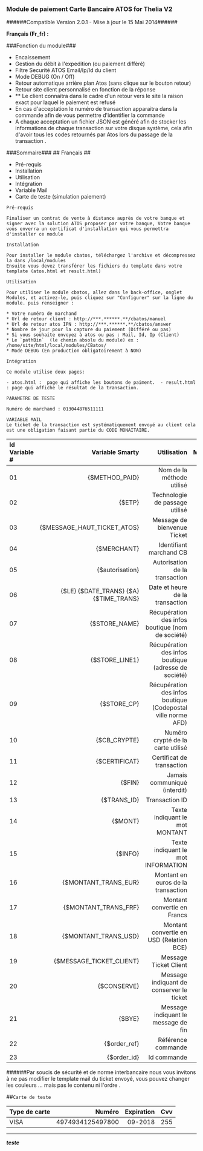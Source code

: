 ﻿### Module de paiement Carte Bancaire ATOS for Thelia V2
######Compatible Version 2.0.1 - Mise à jour le 15 Mai 2014######


__Français (Fr_fr) :__

###Fonction du module###

* Encaissement
* Gestion du débit à l'expedition (ou paiement différé)
* Filtre Securité ATOS Email/Ip/Id du client
* Mode DEBUG (On / Off)
* Retour automatique arrière plan Atos (sans clique sur le bouton retour)
* Retour site client personnalisé en fonction de la réponse
*  ** Le client connaitra dans le cadre d'un retour vers le site la raison exact pour laquel le paiement est refusé
* En cas d'acceptation le numéro de transaction apparaitra dans la commande afin de vous permettre d'identifier la commande
* A chaque acceptation un fichier JSON est généré afin de stocker les informations de chaque transaction sur votre disque système, cela afin d'avoir tous les codes retournés par Atos lors du passage de la transaction .


###Sommaire###
    ## Français ##

* Pré-requis
* Installation
* Utilisation
* Intégration
* Variable Mail
* Carte de teste (simulation paiement)


`Pré-requis`
```
Finaliser un contrat de vente à distance auprès de votre banque et signer avec la solution ATOS proposer par votre banque, Votre banque vous enverra un certificat d'installation qui vous permettra d'installer ce module
```

`Installation`

```
Pour installer le module cbatos, téléchargez l'archive et décompressez la dans /local/modules
Ensuite vous devez transférer les fichiers du template dans votre template (atos.html et result.html)
```

`Utilisation`
```
Pour utiliser le module cbatos, allez dans le back-office, onglet Modules, et activez-le, puis cliquez sur "Configurer" sur la ligne du module. puis renseigner :

* Votre numéro de marchand
* Url de retour client : http://***.******.**/cbatos/manuel
* Url de retour atos IPN : http://***.******.**/cbatos/answer
* Nombre de jour pour la capture du paiement (Différé ou pas)
* Si vous souhaite envoyez à atos ou pas : Mail, Id, Ip (Client)
* Le `pathBin`  (le chemin absolu du module) ex : /home/site/html/local/modules/CBatos/
* Mode DEBUG (En production obligatoirement à NON)
```
`Intégration`
```
Ce module utilise deux pages:

- atos.html :  page qui affiche les boutons de paiment.  - result.html : page qui affiche le résultat de la transaction.  
```
`PARAMETRE DE TESTE `
```
Numéro de marchand : 013044876511111
```


`VARIABLE MAIL`<br>
`Le ticket de la transaction est systématiquement envoyé au client cela est une obligation faisant partie du CODE MONAITAIRE.`

 Id Variable # | Variable Smarty | Utilisation | Modifiable
:-----------|------------:|-------------:|-------------:
 01       |        {$METHOD_PAID} | Nom de la méthode utilisé | OUI
 02     |      {$ETP} |        Technologie de passage utilisé |
 03       |        {$MESSAGE_HAUT_TICKET_ATOS} |        Message de bienvenue Ticket |OUI   
 04         |          {$MERCHANT} |        Identifiant marchand CB |   
 05       |       {$autorisation} |Autorisation de la transaction|
 06    |     {$LE} {$DATE_TRANS} {$A} {$TIME_TRANS} |          Date et heure de la transaction |  
 07    |     {$STORE_NAME} |          Récupération des infos boutique (nom de société) |  
  08    |     {$STORE_LINE1} |          Récupération des infos boutique (adresse de société) |  
   09    |     {$STORE_CP} |          Récupération des infos boutique (Codepostal ville norme AFD) |  
    10    |     {$CB_CRYPTE} |          Numéro crypté de la carte utilisé |  
     11    |     {$CERTIFICAT} |          Certificat de transaction |  
      12    |     {$FIN} |          Jamais communiqué (interdit) |  
      13    |     {$TRANS_ID} |          Transaction ID |  
      14    |     {$MONT} |          Texte indiquant le mot MONTANT | OUI  
      15    |     {$INFO} |          Texte indiquant le mot INFORMATION | OUI 
      16    |     {$MONTANT_TRANS_EUR} |          Montant en euros de la transaction |  
      17    |     {$MONTANT_TRANS_FRF} |          Montant convertie en Francs |  
      18    |     {$MONTANT_TRANS_USD} |          Montant convertie en USD (Relation BCE) |  
      19    |     {$MESSAGE_TICKET_CLIENT} |         Message Ticket Client  | OUI
       20    |     {$CONSERVE} |          Message indiquant de conserver le ticket | OUI
        21    |     {$BYE} |          Message indiquant le message de fin  | OUI
         22    |     {$order_ref} |          Référence commande |
          23    |     {$order_id} |          Id commande |
          
      
    

######Par soucis de sécurité et de norme interbancaire nous vous invitons à ne pas modifier le template mail du ticket envoyé, vous pouvez changer les couleurs ... mais pas le contenu ni l'ordre .

##`Carte de teste`

Type de carte | Numéro | Expiration | Cvv
:-----------|------------:|-------------:|-------------:
VISA|4974934125497800|09-2018|255

* * * 

___teste___


















